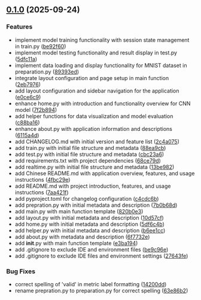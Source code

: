 <!-- insertion marker -->
<a name="0.1.0"></a>

## [0.1.0](https://github.com///compare/fda928e383ed22cfd091ed9091b4920f86915a8c...0.1.0) (2025-09-24)

### Features

- implement model training functionality with session state management in train.py ([be92f60](https://github.com///commit/be92f6078748b3540c3b8325a1226b8e656e2111))
- implement model testing functionality and result display in test.py ([5dfc11a](https://github.com///commit/5dfc11a32f321f0b9e753dd5b2cc7e88b5f682de))
- implement data loading and display functionality for MNIST dataset in preparation.py ([89393ed](https://github.com///commit/89393ed681d6fb1b0fe353cfae02d63454575b0b))
- integrate layout configuration and page setup in main function ([2eb7976](https://github.com///commit/2eb7976274c4e60d3b591e7187d6d20fc39b2dd6))
- add layout configuration and sidebar navigation for the application ([e0ce6c9](https://github.com///commit/e0ce6c96b7b6c8ad7fe9fa716e2d2cdd88c8ccd9))
- enhance home.py with introduction and functionality overview for CNN model ([7f2b894](https://github.com///commit/7f2b8949fe4cf9fb04092367b59cb09b9b8ba011))
- add helper functions for data visualization and model evaluation ([c88ba16](https://github.com///commit/c88ba16ccc138a74bb6813d19a3e4b507a345a5d))
- enhance about.py with application information and descriptions ([6115a4d](https://github.com///commit/6115a4d9f59a81d67892cfb9548e7dc059c01b20))
- add CHANGELOG.md with initial version and feature list ([2c4a075](https://github.com///commit/2c4a0758395533aaf6fa2438a5108d49692c2357))
- add train.py with initial file structure and metadata ([88ea9cb](https://github.com///commit/88ea9cbec2e01d520e4a01a207f030a4b27ab195))
- add test.py with initial file structure and metadata ([cbc23a6](https://github.com///commit/cbc23a6b3bd8bf0e7e303c8e6bcf42491a435f65))
- add requirements.txt with project dependencies ([68ce79d](https://github.com///commit/68ce79dd1fc3d26c93ad2eba31da98e65c32b163))
- add realtime.py with initial file structure and metadata ([13be982](https://github.com///commit/13be98283583e66b529564d1d4ebd47cb7ab9848))
- add Chinese README.md with application overview, features, and usage instructions ([4fbc29e](https://github.com///commit/4fbc29e8d3eefc21c8492f5503f38b8b0b24b320))
- add README.md with project introduction, features, and usage instructions ([7aa421f](https://github.com///commit/7aa421fea4d17c4ea274b44e9e299cfab369c453))
- add pyproject.toml for changelog configuration ([c4cdc6b](https://github.com///commit/c4cdc6bde6baeedf955f0441aa187f1317270ea9))
- add prepration.py with initial metadata and description ([7b0b68d](https://github.com///commit/7b0b68d2176ce2666010cfaa15c0b2b37dee98c6))
- add main.py with main function template ([820b0e3](https://github.com///commit/820b0e39fdeb0f431fc724bb02f5780fd68b2df8))
- add layout.py with initial metadata and description ([10d57cf](https://github.com///commit/10d57cf2349aee80987a4da1e12ba6540d69d8de))
- add home.py with initial metadata and description ([5df6c4b](https://github.com///commit/5df6c4b0ca65a35cd3daf61b6828501fb56edb1f))
- add helper.py with initial metadata and description ([b6ee1cc](https://github.com///commit/b6ee1cc7b309771303a372e174cccc36684c0cb3))
- add about.py with metadata and description ([6f7732e](https://github.com///commit/6f7732e186f8e25a92830714728d15971a2db370))
- add __init__.py with main function template ([e3ba194](https://github.com///commit/e3ba194c4cec0e8e01aa81a2fc4ea27744118be9))
- add .gitignore to exclude IDE and environment files ([be9c96e](https://github.com///commit/be9c96e96239f44664cf10b4f05d9c91c6442ea8))
- add .gitignore to exclude IDE files and environment settings ([27643fe](https://github.com///commit/27643fe133f1f345c2c253316aeab066d1d7c11f))

### Bug Fixes

- correct spelling of 'valid' in metric label formatting ([14200dd](https://github.com///commit/14200dd53aed49c04cfe38445d3bdc00fd49c353))
- rename prepration.py to preparation.py for correct spelling ([63e86b2](https://github.com///commit/63e86b2553a1159f6a6784357056ce88c2456646))

